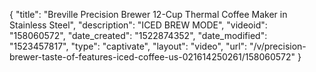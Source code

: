 {
    "title": "Breville Precision Brewer 12-Cup Thermal Coffee Maker in Stainless Steel",
    "description": "ICED BREW MODE",
    "videoid": "158060572",
    "date_created": "1522874352",
    "date_modified": "1523457817",
    "type": "captivate",
    "layout": "video",
    "url": "\/v\/precision-brewer-taste-of-features-iced-coffee-us-021614250261\/158060572"
}
